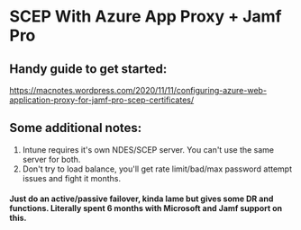 # SCEP With Azure App Proxy + Jamf Pro

## Handy guide to get started:
https://macnotes.wordpress.com/2020/11/11/configuring-azure-web-application-proxy-for-jamf-pro-scep-certificates/

## Some additional notes:
1. Intune requires it's own NDES/SCEP server. You can't use the same server for both.
2. Don't try to load balance, you'll get rate limit/bad/max password attempt issues and fight it months.
#### Just do an active/passive failover, kinda lame but gives some DR and functions. **Literally spent 6 months with Microsoft and Jamf support on this.**
